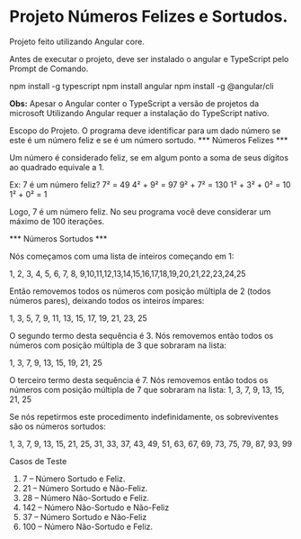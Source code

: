 # Projeto Números Felizes e Sortudos.
Projeto feito utilizando Angular core.

Antes de executar o projeto, deve ser instalado o angular e TypeScript pelo Prompt de Comando.

npm install -g typescript
npm install angular
npm install -g @angular/cli

**Obs:** Apesar o Angular conter o TypeScript a versão de projetos da microsoft Utilizando Angular requer a instalação do TypeScript nativo.

Escopo do Projeto.
O programa deve identificar para um dado número se este é um número feliz e se é um número sortudo.
*** Números Felizes ***

Um número é considerado feliz, se em algum ponto a soma de seus dígitos ao quadrado equivale a 1.

Ex: 7 é um número feliz? 
7² = 49 
4² + 9² = 97 
9² + 7² = 130 
1² + 3² + 0² = 10 
1² + 0² = 1 

Logo, 7 é um número feliz. No seu programa você deve considerar um máximo de 100 iterações.

*** Números Sortudos ***

Nós começamos com uma lista de inteiros começando em 1: 

1, 2, 3, 4, 5, 6, 7, 8, 9,10,11,12,13,14,15,16,17,18,19,20,21,22,23,24,25

Então removemos todos os números com posição múltipla de 2 (todos números pares), deixando todos os inteiros ímpares: 

1, 3, 5, 7, 9, 11, 13, 15, 17, 19, 21, 23, 25

O segundo termo desta sequência é 3. 
Nós removemos então todos os números com posição múltipla de 3 que sobraram na lista: 

1, 3, 7, 9, 13, 15, 19, 21, 25

O terceiro termo desta sequência é 7. 
Nós removemos então todos os números com posição múltipla de 7 que sobraram na lista: 1, 3, 7, 9, 13, 15, 21, 25

Se nós repetirmos este procedimento indefinidamente, os sobreviventes são os números sortudos:

1, 3, 7, 9, 13, 15, 21, 25, 31, 33, 37, 43, 49, 51, 63, 67, 69, 73, 75, 79, 87, 93, 99

Casos de Teste
1) 7 – Número Sortudo e Feliz.
2) 21 – Número Sortudo e Não-Feliz.
3) 28 – Número Não-Sortudo e Feliz.
4) 142 – Número Não-Sortudo e Não-Feliz
5) 37 – Número Sortudo e Não-Feliz
6) 100 – Número Não-Sortudo e Feliz.
